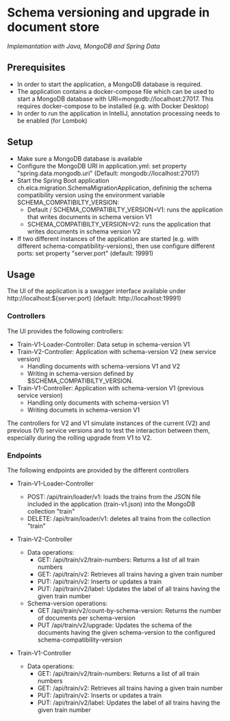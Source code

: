 # Schema versioning and upgrade in document store
*Implemantation with Java, MongoDB and Spring Data*

## Prerequisites
* In order to start the application, a MongoDB database is required.
* The application contains a docker-compose file which can be used to start a MongoDB database with URI=mongodb://localhost:27017. 
This requires docker-compose to be installed (e.g. with Docker Desktop)
* In order to run the application in IntelliJ, annotation processing needs to be enabled (for Lombok)

## Setup
* Make sure a MongoDB database is available
* Configure the MongoDB URI in application.yml: set property "spring.data.mongodb.uri" (Default: mongodb://localhost:27017)
* Start the Spring Boot application ch.elca.migration.SchemaMigrationApplication, defininig the schema compatibility version using the environment variable SCHEMA_COMPATIBILTY_VERSION:
  * Default / SCHEMA_COMPATIBILTY_VERSION=V1: runs the application that writes documents in schema version V1
  * SCHEMA_COMPATIBILTY_VERSION=V2: runs the application that writes documents in schema version V2 
* If two different instances of the application are started (e.g. with different schema-compatibility-versions), then use configure different ports: set property "server.port" (default: 19991)

## Usage
The UI of the application is a swagger interface available under http://localhost:${server.port} (default: http://localhost:19991)

### Controllers
The UI provides the following controllers:
* Train-V1-Loader-Controller: Data setup in schema-version V1
* Train-V2-Controller: Application with schema-version V2 (new service version)
  * Handling documents with schema-versions V1 and V2
  * Writing in schema-version defined by $SCHEMA_COMPATIBILTY_VERSION.
* Train-V1-Controller: Application with schema-version V1 (previous service version)
  * Handling only documents with schema-version V1
  * Writing documets in schema-version V1

The controllers for V2 and V1 simulate instances of the current (V2) and previous (V1) service versions and to test the interaction between them, especially during the rolling upgrade from V1 to V2.

### Endpoints
The following endpoints are provided by the different controllers
* Train-V1-Loader-Controller
  * POST: /api/train/loader/v1: loads the trains from the JSON file included in the application (train-v1.json) into the MongoDB collection "train"
  * DELETE: /api/train/loader/v1: deletes all trains from the collection "train"
  
* Train-V2-Controller
  * Data operations:
    * GET: /api/train/v2/train-numbers: Returns a list of all train numbers
    * GET: /api/train/v2: Retrieves all trains having a given train number
    * PUT: /api/train/v2: Inserts or updates a train
    * PUT: /api/train/v2/label: Updates the label of all trains having the given train number
  * Schema-version operations:
    * GET /api/train/v2/count-by-schema-version: Returns the number of documents per schema-version
    * PUT /api/train/v2/upgrade: Updates the schema of the documents having the given schema-version to the configured schema-compatibility-version

* Train-V1-Controller
  * Data operations:
    * GET: /api/train/v2/train-numbers: Returns a list of all train numbers
    * GET: /api/train/v2: Retrieves all trains having a given train number
    * PUT: /api/train/v2: Inserts or updates a train
    * PUT: /api/train/v2/label: Updates the label of all trains having the given train number
